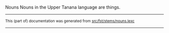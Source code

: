 Nouns
Nouns in the Upper Tanana language are things.

* * *

<small>This (part of) documentation was generated from [src/fst/stems/nouns.lexc](https://github.com/giellalt/lang-tau/blob/main/src/fst/stems/nouns.lexc)</small>

---

